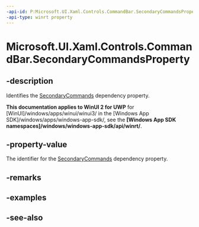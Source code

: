 ```yaml
---
-api-id: P:Microsoft.UI.Xaml.Controls.CommandBar.SecondaryCommandsProperty
-api-type: winrt property
---
```


<!-- Property syntax
public Windows.UI.Xaml.DependencyProperty SecondaryCommandsProperty { get; }
-->

# Microsoft.UI.Xaml.Controls.CommandBar.SecondaryCommandsProperty

## -description
Identifies the [SecondaryCommands](commandbar_secondarycommands.md) dependency property.

**This documentation applies to WinUI 2 for UWP** for [WinUI]/windows/apps/winui/winui3/ in the [Windows App SDK]/windows/apps/windows-app-sdk/, see the **[Windows App SDK namespaces]/windows/windows-app-sdk/api/winrt/**.

## -property-value
The identifier for the [SecondaryCommands](commandbar_secondarycommands.md) dependency property.

## -remarks

## -examples

## -see-also
